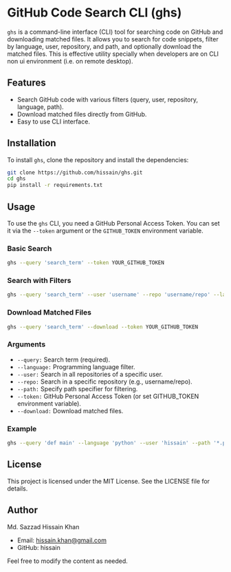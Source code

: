 # GitHub Code Search CLI (ghs)

`ghs` is a command-line interface (CLI) tool for searching code on GitHub and downloading matched files. It allows you to search for code snippets, filter by language, user, repository, and path, and optionally download the matched files. This is effective utility specially when developers are on CLI non ui environment (i.e. on remote desktop).

## Features

- Search GitHub code with various filters (query, user, repository, language, path).
- Download matched files directly from GitHub.
- Easy to use CLI interface.

## Installation

To install `ghs`, clone the repository and install the dependencies:

```sh
git clone https://github.com/hissain/ghs.git
cd ghs
pip install -r requirements.txt
```

## Usage

To use the `ghs` CLI, you need a GitHub Personal Access Token. You can set it via the `--token` argument or the `GITHUB_TOKEN` environment variable.

### Basic Search

```bash
ghs --query 'search_term' --token YOUR_GITHUB_TOKEN
```

### Search with Filters

```bash
ghs --query 'search_term' --user 'username' --repo 'username/repo' --language 'python' --path '*.py' --token YOUR_GITHUB_TOKEN
```

### Download Matched Files

```bash
ghs --query 'search_term' --download --token YOUR_GITHUB_TOKEN
```

### Arguments

* `--query:` Search term (required).
* `--language:` Programming language filter.
* `--user:` Search in all repositories of a specific user.
* `--repo:` Search in a specific repository (e.g., username/repo).
* `--path:` Specify path specifier for filtering.
* `--token:` GitHub Personal Access Token (or set GITHUB_TOKEN environment variable).
* `--download:` Download matched files.

### Example
```bash
ghs --query 'def main' --language 'python' --user 'hissain' --path '*.py' --download --token YOUR_GITHUB_TOKEN
```

## License
This project is licensed under the MIT License. See the LICENSE file for details.

## Author

Md. Sazzad Hissain Khan

* Email: hissain.khan@gmail.com
* GitHub: hissain

Feel free to modify the content as needed.
